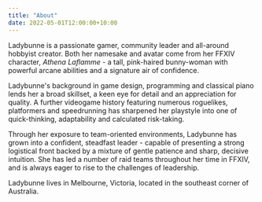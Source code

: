 ```yaml
---
title: "About"
date: 2022-05-01T12:00:00+10:00
---
```


Ladybunne is a passionate gamer, community leader and all-around hobbyist creator. Both her namesake and avatar come from her FFXIV character, _Athena Laflamme_ - a tall, pink-haired bunny-woman with powerful arcane abilities and a signature air of confidence.

Ladybunne's background in game design, programming and classical piano lends her a broad skillset, a keen eye for detail and an appreciation for quality. A further videogame history featuring numerous roguelikes, platformers and speedrunning has sharpened her playstyle into one of quick-thinking, adaptability and calculated risk-taking.

Through her exposure to team-oriented environments, Ladybunne has grown into a confident, steadfast leader - capable of presenting a strong logistical front backed by a mixture of gentle patience and sharp, decisive intuition. She has led a number of raid teams throughout her time in FFXIV, and is always eager to rise to the challenges of leadership.

Ladybunne lives in Melbourne, Victoria, located in the southeast corner of Australia.